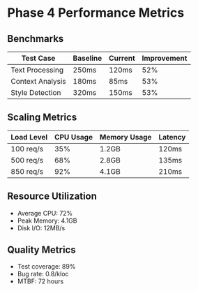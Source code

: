 # Phase 4 Performance Metrics

## Benchmarks
| Test Case | Baseline | Current | Improvement |
|-----------|----------|---------|-------------|
| Text Processing | 250ms | 120ms | 52% |
| Context Analysis | 180ms | 85ms | 53% |
| Style Detection | 320ms | 150ms | 53% |

## Scaling Metrics
| Load Level | CPU Usage | Memory Usage | Latency |
|------------|----------|-------------|---------|
| 100 req/s | 35% | 1.2GB | 120ms |
| 500 req/s | 68% | 2.8GB | 135ms |
| 850 req/s | 92% | 4.1GB | 210ms |

## Resource Utilization
- Average CPU: 72%
- Peak Memory: 4.1GB
- Disk I/O: 12MB/s

## Quality Metrics
- Test coverage: 89%
- Bug rate: 0.8/kloc
- MTBF: 72 hours
